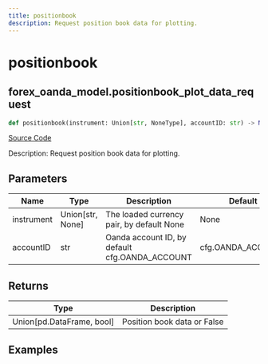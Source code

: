 ```yaml
---
title: positionbook
description: Request position book data for plotting.
---
```

# positionbook

## forex_oanda_model.positionbook_plot_data_request

```python
def positionbook(instrument: Union[str, NoneType], accountID: str) -> None:
```
[Source Code](https://github.com/OpenBB-finance/OpenBBTerminal/tree/main/openbb_terminal/forex/oanda/oanda_model.py#L181)

Description: Request position book data for plotting.

## Parameters

| Name | Type | Description | Default | Optional |
| ---- | ---- | ----------- | ------- | -------- |
| instrument | Union[str, None] | The loaded currency pair, by default None | None | False |
| accountID | str | Oanda account ID, by default cfg.OANDA_ACCOUNT | cfg.OANDA_ACCOUNT | True |

## Returns

| Type | Description |
| ---- | ----------- |
| Union[pd.DataFrame, bool] | Position book data or False |

## Examples

